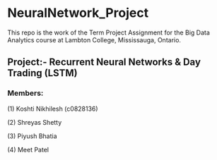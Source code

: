 # NeuralNetwork_Project
This repo is the work of the Term Project Assignment for the Big Data Analytics course at Lambton College, Mississauga, Ontario.

## Project:- Recurrent Neural Networks & Day Trading (LSTM)






### Members:
(1) Koshti Nikhilesh (c0828136)

(2) Shreyas Shetty

(3) Piyush Bhatia

(4) Meet Patel

